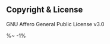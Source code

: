 <!-- ## TODO

- [ ] Add a new item to the todo list. -->

## Copyright & License

GNU Affero General Public License v3.0

<idio-footer />

%~ -1%
